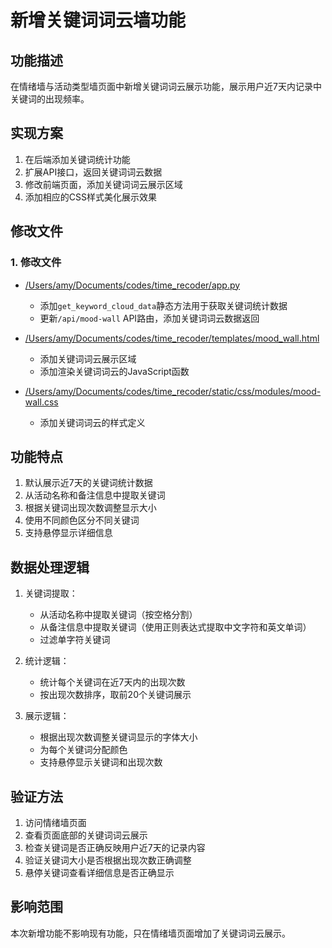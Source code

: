 # 新增关键词词云墙功能

## 功能描述
在情绪墙与活动类型墙页面中新增关键词词云展示功能，展示用户近7天内记录中关键词的出现频率。

## 实现方案
1. 在后端添加关键词统计功能
2. 扩展API接口，返回关键词词云数据
3. 修改前端页面，添加关键词词云展示区域
4. 添加相应的CSS样式美化展示效果

## 修改文件

### 1. 修改文件
- [/Users/amy/Documents/codes/time_recoder/app.py](file:///Users/amy/Documents/codes/time_recoder/app.py)
  - 添加`get_keyword_cloud_data`静态方法用于获取关键词统计数据
  - 更新`/api/mood-wall` API路由，添加关键词词云数据返回

- [/Users/amy/Documents/codes/time_recoder/templates/mood_wall.html](file:///Users/amy/Documents/codes/time_recoder/templates/mood_wall.html)
  - 添加关键词词云展示区域
  - 添加渲染关键词词云的JavaScript函数

- [/Users/amy/Documents/codes/time_recoder/static/css/modules/mood-wall.css](file:///Users/amy/Documents/codes/time_recoder/static/css/modules/mood-wall.css)
  - 添加关键词词云的样式定义

## 功能特点
1. 默认展示近7天的关键词统计数据
2. 从活动名称和备注信息中提取关键词
3. 根据关键词出现次数调整显示大小
4. 使用不同颜色区分不同关键词
5. 支持悬停显示详细信息

## 数据处理逻辑
1. 关键词提取：
   - 从活动名称中提取关键词（按空格分割）
   - 从备注信息中提取关键词（使用正则表达式提取中文字符和英文单词）
   - 过滤单字符关键词

2. 统计逻辑：
   - 统计每个关键词在近7天内的出现次数
   - 按出现次数排序，取前20个关键词展示

3. 展示逻辑：
   - 根据出现次数调整关键词显示的字体大小
   - 为每个关键词分配颜色
   - 支持悬停显示关键词和出现次数

## 验证方法
1. 访问情绪墙页面
2. 查看页面底部的关键词词云展示
3. 检查关键词是否正确反映用户近7天的记录内容
4. 验证关键词大小是否根据出现次数正确调整
5. 悬停关键词查看详细信息是否正确显示

## 影响范围
本次新增功能不影响现有功能，只在情绪墙页面增加了关键词词云展示。